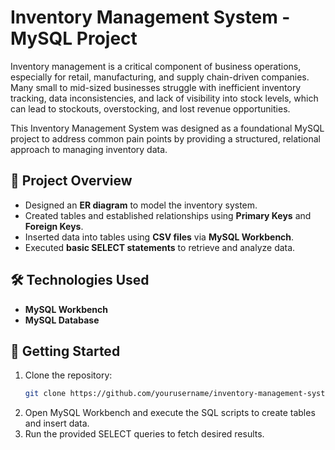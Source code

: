 # Inventory Management System - MySQL Project

Inventory management is a critical component of business operations, especially for retail, manufacturing, and supply chain-driven companies. Many small to mid-sized businesses struggle with inefficient inventory tracking, data inconsistencies, and lack of visibility into stock levels, which can lead to stockouts, overstocking, and lost revenue opportunities.

This Inventory Management System was designed as a foundational MySQL project to address common pain points by providing a structured, relational approach to managing inventory data.

## 📌 Project Overview
- Designed an **ER diagram** to model the inventory system.
- Created tables and established relationships using **Primary Keys** and **Foreign Keys**.
- Inserted data into tables using **CSV files** via **MySQL Workbench**.
- Executed **basic SELECT statements** to retrieve and analyze data. 

## 🛠 Technologies Used
- **MySQL Workbench**
- **MySQL Database**

## 🚀 Getting Started
1. Clone the repository:
   ```sh
   git clone https://github.com/yourusername/inventory-management-system.git
2. Open MySQL Workbench and execute the SQL scripts to create tables and insert data.
3. Run the provided SELECT queries to fetch desired results.

